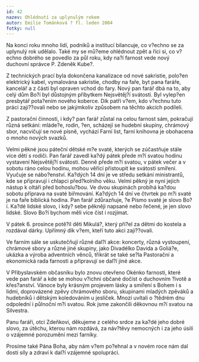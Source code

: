 ```yaml
---
id: 42
nazev: Ohlédnutí za uplynulým rokem
autor: Emilie Tománková ? fl. leden 2004
fotky: null
---
```

Na konci roku mnoho lidí, podniků a institucí bilancuje, co v?echno se za uplynulý rok udělalo. Také my se mů?eme ohlédnout zpět a říci si, co v?echno dobrého se povedlo za půl roku, kdy na?í farnost vede nový duchovní správce P. Zdeněk Kube?.<p>
Z technických prací  byla dokončena kanalizace od nové sakristie, polo?en elektrický kabel, vymalována sakristie, chodby na faře, byt pana faráře, kancelář a z části  byl  opraven vchod  do fary. Nový pan farář dbá na to, aby celý dům Bo?í byl důstojným příbytkem Nejsvětěj?í svátosti.  Byl vylep?en presbytář pota?ením nového koberce. Dík patří v?em,  kdo v?echnu tuto práci zaji??ovali nebo se jakýmkoliv způsobem na těchto akcích  podíleli.  	   <p>
Z pastorační činnosti, i kdy? pan farář zůstal na celou farnost sám, pokračují různá setkání: mláde?e, rodin, ?en, scházejí se hudební skupiny, chrámový sbor, nacvičují se nové písně, vychází Farní list, farní knihovna je obohacena o mnoho nových svazků.<p>
Velmi pěkné jsou páteční dětské m?e svaté, kterých se zúčastňuje stále více dětí s rodiči. Pan farář zavedl ka?dý pátek přede m?í svatou hodinu vystavení Nejsvětěj?í svátosti. Denně přede m?í svatou, v pátek večer a v sobotu ráno celou hodinu, mohou věřící přistoupit ke svátosti smíření. Vyučuje se nábo?enství. Ka?dých 14 dní je ve středu setkání ministrantů, kde se připravují i chlapci před?kolního věku. Velmi pěkný je nyní jejich nástup k oltáři před bohoslu?bou. Ve dvou skupinách probíhá ka?dou sobotu příprava na svaté biřmování. Ka?dých 14 dní ve čtvrtek po m?i svaté je na faře biblická hodina. Pan farář zdůrazňuje, ?e Písmo svaté je slovo Bo?í. Ka?dé lidské slovo, i kdy? sebe pěkněji napsané nebo řečené, je jen slovo lidské. Slovo Bo?í bychom měli více číst i rozjímat.<p>
V pátek 6. prosince potě?il děti Mikulá?, který při?el za dětmi do kostela a rozdával dárky. Upřímný dík v?em, kteří tuto akci zaji??ovali.<p>
Ve farním sále se uskutečňují různé dal?í akce: koncerty, různá vystoupení, chrámové sbory a různé jiné skupiny, jako Divadélko Davida a Goliá?e, ukázka a výroba adventních věnců, třikrát se také se?la Pastorační a ekonomická rada farnosti a připravují se dal?í jiné akce.<p>
V Přibyslavském občasníku bylo znovu otevřeno Okénko farnosti, které vede pan farář a kde se mohou v?ichni občané dočíst o duchovním ?ivotě a křes?anství. Vánoce byly krásným projevem lásky a smíření s Bohem i s lidmi, doprovázené zpěvy chrámového sboru, skupinami mladých zpěváků a hudebníků i dětským koledováním u jesliček. Mnozí uvítali o ?tědrém dnu odpolední i půlnoční m?i svatou. Rok jsme zakončili děkovnou m?í svatou na Silvestra.<p>
Panu faráři, otci Zdeňkovi, děkujeme z celého srdce za ka?dé jeho dobré slovo, za útěchu, kterou nám rozdává, za náv?těvy nemocných i za jeho úsilí o vzájemné porozumění mezi farníky.<p>
Prosíme také Pána Boha, aby nám v?em po?ehnal a v novém roce nám dal dosti síly a zdraví k dal?í vzájemné spolupráci.

